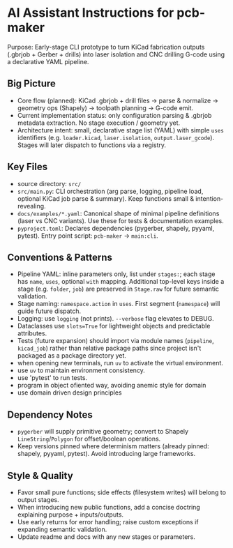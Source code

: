 # AI Assistant Instructions for pcb-maker

Purpose: Early-stage CLI prototype to turn KiCad fabrication outputs (.gbrjob + Gerber + drills) into laser isolation and CNC drilling G-code using a declarative YAML pipeline.

## Big Picture
- Core flow (planned): KiCad .gbrjob + drill files -> parse & normalize -> geometry ops (Shapely) -> toolpath planning -> G-code emit.
- Current implementation status: only configuration parsing & .gbrjob metadata extraction. No stage execution / geometry yet.
- Architecture intent: small, declarative stage list (YAML) with simple `uses` identifiers (e.g. `loader.kicad`, `laser.isolation`, `output.laser_gcode`). Stages will later dispatch to functions via a registry.

## Key Files
- source directory: `src/`
- `src/main.py`: CLI orchestration (arg parse, logging, pipeline load, optional KiCad job parse & summary). Keep functions small & intention-revealing.
- `docs/examples/*.yaml`: Canonical shape of minimal pipeline definitions (laser vs CNC variants). Use these for tests & documentation examples.
- `pyproject.toml`: Declares dependencies (pygerber, shapely, pyyaml, pytest). Entry point script: `pcb-maker` -> `main:cli`.

## Conventions & Patterns
- Pipeline YAML: inline parameters only, list under `stages:`; each stage has `name`, `uses`, optional `with` mapping. Additional top-level keys inside a stage (e.g. `folder`, `job`) are preserved in `Stage.raw` for future semantic validation.
- Stage naming: `namespace.action` in `uses`. First segment (`namespace`) will guide future dispatch.
- Logging: use `logging` (not prints). `--verbose` flag elevates to DEBUG.
- Dataclasses use `slots=True` for lightweight objects and predictable attributes.
- Tests (future expansion) should import via module names (`pipeline`, `kicad_job`) rather than relative package paths since project isn't packaged as a package directory yet.
- when opening new terminals, run `uv` to activate the virtual environment.
- use `uv` to maintain environment consistency.
- use 'pytest' to run tests.
- program in object ofiented way, avoiding anemic style for domain
- use domain driven design principles

## Dependency Notes
- `pygerber` will supply primitive geometry; convert to Shapely `LineString`/`Polygon` for offset/boolean operations.
- Keep versions pinned where determinism matters (already pinned: shapely, pyyaml, pytest). Avoid introducing large frameworks.

## Style & Quality
- Favor small pure functions; side effects (filesystem writes) will belong to output stages.
- When introducing new public functions, add a concise doctring explaining purpose + inputs/outputs.
- Use early returns for error handling; raise custom exceptions if expanding semantic validation.
- Update readme and docs with any new stages or parameters.